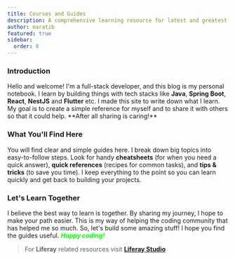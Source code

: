 ```yaml
---
title: Courses and Guides
description: A comprehensive learning resource for latest and greatest tech courses.
author: maratib
featured: true
sidebar:
  order: 0
---
```


### Introduction

Hello and welcome! I'm a full-stack developer, and this blog is my personal notebook. I learn by building things with tech stacks like **Java**, **Spring Boot**, **React**, **NestJS** and **Flutter** etc. I made this site to write down what I learn. My goal is to create a simple reference for myself and to share it with others so that it could help.
\*\*After all sharing is caring!\*\*

### What You'll Find Here

You will find clear and simple guides here. I break down big topics into easy-to-follow steps. Look for handy **cheatsheets** (for when you need a quick answer), **quick references** (recipes for common tasks), and **tips & tricks** (to save you time). I keep everything to the point so you can learn quickly and get back to building your projects.

### Let's Learn Together

I believe the best way to learn is together. By sharing my journey, I hope to make your path easier. This is my way of helping the coding community that has helped me so much. So, let's build some amazing stuff! I hope you find the guides useful. <span style="color:lime; font-weight:bold; font-style:italic">Happy coding!</span>

> For **Liferay** related resources visit [**Liferay Studio**](https://liferay-studio.github.io/)
